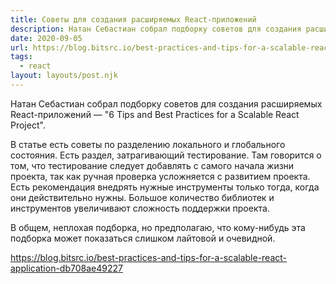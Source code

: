 ```yaml
---
title: Советы для создания расширяемых React-приложений
description: Натан Себастиан собрал подборку советов для создания расширяемых React-приложений
date: 2020-09-05
url: https://blog.bitsrc.io/best-practices-and-tips-for-a-scalable-react-application-db708ae49227
tags:
  - react
layout: layouts/post.njk
---
```

Натан Себастиан собрал подборку советов для создания расширяемых React-приложений — "6 Tips and Best Practices for a Scalable React Project".

В статье есть советы по разделению локального и глобального состояния. Есть раздел, затрагивающий тестирование. Там говорится о том, что тестирование следует добавлять с самого начала жизни проекта, так как ручная проверка усложняется с развитием проекта. Есть рекомендация внедрять нужные инструменты только тогда, когда они действительно нужны. Большое количество библиотек и инструментов увеличивают сложность поддержки проекта.

В общем, неплохая подборка, но предполагаю, что кому-нибудь эта подборка может показаться слишком лайтовой и очевидной.

https://blog.bitsrc.io/best-practices-and-tips-for-a-scalable-react-application-db708ae49227
